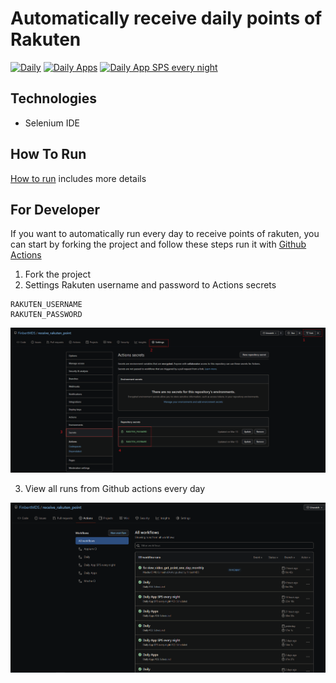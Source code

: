 # Automatically receive daily points of Rakuten
[![Daily](https://github.com/FinbertMDS/receive_rakuten_point/workflows/Daily/badge.svg)](https://github.com/FinbertMDS/receive_rakuten_point/actions/workflows/daily.yml)
[![Daily Apps](https://github.com/FinbertMDS/receive_rakuten_point/workflows/Daily%20Apps/badge.svg)](https://github.com/FinbertMDS/receive_rakuten_point/actions/workflows/daily_apps.yml)
[![Daily App SPS every night](https://github.com/FinbertMDS/receive_rakuten_point/workflows/Daily%20App%20SPS%20every%20night/badge.svg)](https://github.com/FinbertMDS/receive_rakuten_point/actions/workflows/daily_rakuten_sps.yml)
## Technologies
- Selenium IDE

## How To Run
[How to run](HOW-TO-RUN.md) includes more details

## For Developer
If you want to automatically run every day to receive points of rakuten, you can start by forking the project and follow these steps run it with [Github Actions](https://github.com/features/actions)

1. Fork the project
2. Settings Rakuten username and password to Actions secrets

  ```
  RAKUTEN_USERNAME
  RAKUTEN_PASSWORD
  ```

  ![Github actions guide](./images/github_actions_guide.png)

3. View all runs from Github actions every day

  ![Github actions guide](./images/github_actions_run.png)
